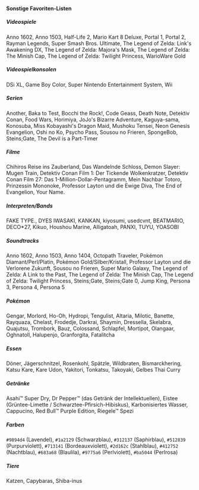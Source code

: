 #### Sonstige Favoriten-Listen

##### Videospiele

Anno 1602, Anno 1503, Half-Life 2, Mario Kart 8 Deluxe, Portal 1, Portal 2, Rayman Legends, Super Smash Bros. Ultimate, The Legend of Zelda: Link's Awakening DX, The Legend of Zelda: Majora's Mask, The Legend of Zelda: The Minish Cap, The Legend of Zelda: Twilight Princess, WarioWare Gold

##### Videospielkonsolen

DSi XL, Game Boy Color, Super Nintendo Entertainment System, Wii

##### Serien

Another, Baka to Test, Bocchi the Rock!, Code Geass, Death Note, Detektiv Conan, Food Wars, Horimiya, JoJo's Bizarre Adventure, Kaguya-sama, Konosuba, Miss Kobayashi's Dragon Maid, Mushoku Tensei, Neon Genesis Evangelion, Oshi no Ko, Psycho Pass, Sousou no Frieren, SpongeBob, Steins;Gate, The Devil is a Part-Timer

##### Filme

Chihiros Reise ins Zauberland, Das Wandelnde Schloss, Demon Slayer: Mugen Train, Detektiv Conan Film 1: Der Tickende Wolkenkratzer, Detektiv Conan Film 27: Das 1-Million-Dollar-Pentagramm, Mein Nachbar Totoro, Prinzessin Mononoke, Professor Layton und die Ewige Diva, The End of Evangelion, Your Name.

##### Interpreten/Bands

FAKE TYPE., DYES IWASAKI, KANKAN, kiyosumi, usedcvnt, BEATMARIO, DECO*27, Kikuo, Houshou Marine, Alligatoah, PANXI, TUYU, YOASOBI 

##### Soundtracks

Anno 1602, Anno 1503, Anno 1404, Octopath Traveler, Pokémon Diamant/Perl/Platin, Pokémon Gold/Silber/Kristall, Professor Layton und die Verlorene Zukunft, Sousou no Frieren, Super Mario Galaxy, The Legend of Zelda: A Link to the Past, The Legend of Zelda: The Minish Cap, The Legend of Zelda: Twilight Princess, Steins;Gate, Steins;Gate 0, Jump King, Persona 3, Persona 4, Persona 5

##### Pokémon

Gengar, Morlord, Ho-Oh, Hydropi, Tengulist, Altaria, Milotic, Banette, Rayquaza, Chelast, Frodedje, Darkrai, Shaymin, Dressella, Skelabra, Quajutsu, Trombork, Bauz, Colossand, Schlapfel, Mortipot, Olangaar, Oghnatoll, Halupenjo, Granforgita, Fatalitcha

##### Essen

Döner, Jägerschnitzel, Rosenkohl, Spätzle, Wildbraten, Bismarckhering, Katsu Kare, Kare Udon, Yakitori, Tonkatsu, Takoyaki, Gelbes Thai Curry

##### Getränke

Asahi™ Super Dry, Dr Pepper™ (das Getränk der Intellektuellen), Eistee (Grüntee-Limette / Schwarztee-Pfirsich-Hibiskus), Karbonisiertes Wasser, Cappucino, Red Bull™ Purple Edition, Riegele™ Spezi

##### Farben

`#9894d4` (Lavendel), `#1a2129` (Schwarzblau), `#312137` (Saphirblau), `#512839` (Purpurviolett), `#713141` (Bordeauxviolett), `#2d162c` (Stahlblau), `#412752` (Nachtblau), `#683a68` (Blaulila), `#9775a6` (Perlviolett), `#ba5044` (Perlrosa)

##### Tiere

Katzen, Capybaras, Shiba-inus
